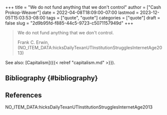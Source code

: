 +++
title = "We do not fund anything that we don't control"
author = ["Cash Prokop-Weaver"]
date = 2022-04-08T18:09:00-07:00
lastmod = 2023-12-05T15:03:53-08:00
tags = ["quote", "quote"]
categories = ["quote"]
draft = false
slug = "2d9b95fd-f885-44c5-9723-c5071157949d"
+++

> We do not fund anything that we don't control.
>
> Frank C. Erwin, (NO_ITEM_DATA:hicksDailyTexanUTInstitutionStrugglesInternetAge2013)

See also: [Capitalism]({{< relref "capitalism.md" >}}).


## Bibliography {#bibliography}

## References

<style>.csl-entry{text-indent: -1.5em; margin-left: 1.5em;}</style><div class="csl-bib-body">
  <div class="csl-entry">NO_ITEM_DATA:hicksDailyTexanUTInstitutionStrugglesInternetAge2013</div>
</div>
